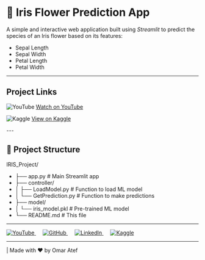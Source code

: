 # 🌸 Iris Flower Prediction App

A simple and interactive web application built using *Streamlit* to predict the species of an Iris flower based on its features:

- Sepal Length
- Sepal Width
- Petal Length
- Petal Width

---
## Project Links

<p align="left">
  <img src="https://img.icons8.com/ios-filled/24/fa314a/youtube-play.png" alt="YouTube" />
  <a href="https://www.youtube.com/watch?v=YOUR_VIDEO_LINK" target="_blank">Watch on YouTube</a>
</p>

<p align="left">
  <img src="https://img.icons8.com/windows/24/1A73E8/kaggle.png" alt="Kaggle" />
  <a href="https://www.kaggle.com/code/omaratef200/iris-classification-acc-97" target="_blank">View on Kaggle</a>
</p>
--- 

## 📁 Project Structure
IRIS_Project/
- ├── app.py                     # Main Streamlit app
- ├── controller/
- │   ├── LoadModel.py           # Function to load ML model
- │   └── GetPrediction.py       # Function to make predictions
- ├── model/
- │   └── iris_model.pkl         # Pre-trained ML model
- └── README.md                  # This file

---
<p align="left">
  <a href="https://www.youtube.com/@your_channel" target="_blank">
    <img src="https://img.icons8.com/ios-filled/30/ffffff/youtube-play.png" alt="YouTube"/>
  </a>
  &emsp;
  <a href="https://github.com/o2204" target="_blank">
    <img src="https://img.icons8.com/ios-glyphs/30/ffffff/github.png" alt="GitHub"/>
  </a>
  &emsp;
  <a href="https://www.linkedin.com/in/o2204" target="_blank">
    <img src="https://img.icons8.com/ios-filled/30/ffffff/linkedin.png" alt="LinkedIn"/>
  </a>
  &emsp;
  <a href="https://www.kaggle.com/omaratef200" target="_blank">
    <img src="https://img.icons8.com/windows/30/ffffff/kaggle.png" alt="Kaggle"/>
  </a>
</p>

---

| Made with ❤ by Omar Atef
